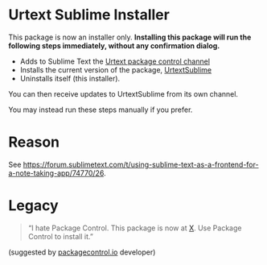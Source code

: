 # Urtext Sublime Installer


This package is now an installer only. **Installing this package will run the following steps immediately, without any confirmation dialog.**

- Adds to Sublime Text the [Urtext package control channel](https://nbeversl.github.io/urtext-channel/channel.json)
- Installs the current version of the package, [UrtextSublime](https://github.com/nbeversl/UrtextSublime)
- Uninstalls itself (this installer).

You can then receive updates to UrtextSublime from its own channel.

You may instead run these steps manually if you prefer.

# Reason

See https://forum.sublimetext.com/t/using-sublime-text-as-a-frontend-for-a-note-taking-app/74770/26. 

# Legacy

> “I hate Package Control. This package is now at [X](https://github.com/nbeversl/UrtextSublime). Use Package Control to install it.”

(suggested by [packagecontrol.io](packagecontrol.io) developer)
